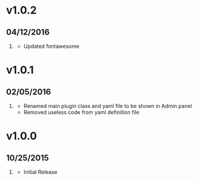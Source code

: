 # v1.0.2
## 04/12/2016

1. [](#improved)
    * Updated fontawesome

# v1.0.1
## 02/05/2016

1. [](#bugfix)
    * Renamed main plugin class and yaml file to be shown in Admin panel
    * Removed useless code from yaml definition file

# v1.0.0
## 10/25/2015

1. [](#new)
    * Initial Release
